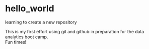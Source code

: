 # hello_world
learning to create a new repository

This is my first effort using git and github in preparation for the data analytics boot camp.  
Fun times!
